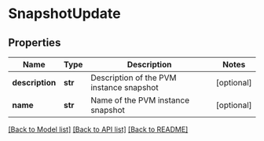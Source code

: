 # SnapshotUpdate

## Properties
Name | Type | Description | Notes
------------ | ------------- | ------------- | -------------
**description** | **str** | Description of the PVM instance snapshot | [optional] 
**name** | **str** | Name of the PVM instance snapshot | [optional] 

[[Back to Model list]](../README.md#documentation-for-models) [[Back to API list]](../README.md#documentation-for-api-endpoints) [[Back to README]](../README.md)


